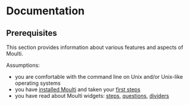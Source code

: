 # Documentation

## Prerequisites

This section provides information about various features and aspects of Moulti.

Assumptions:

- you are comfortable with the command line on Unix and/or Unix-like operating systems
- you have [installed Moulti](install.md) and taken your [first steps](first-steps.md)
- you have read about Moulti widgets: [steps](steps.md), [questions](questions.md), [dividers](dividers.md)
